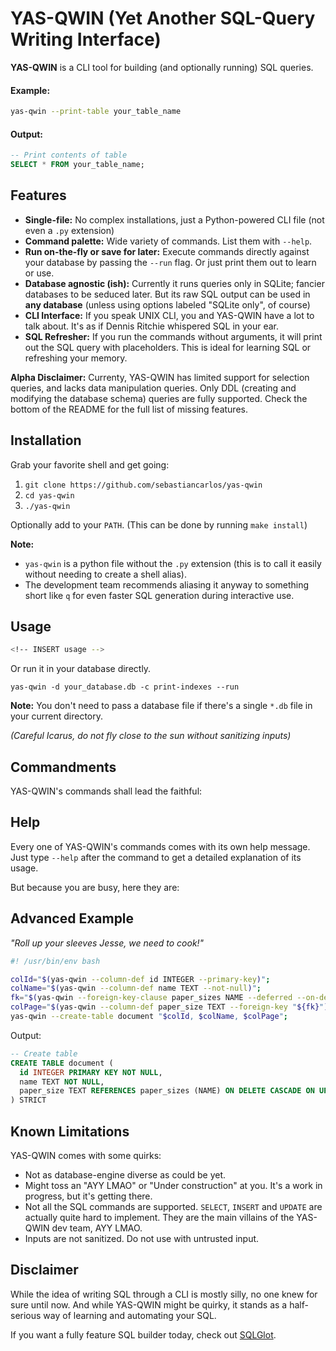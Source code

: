 # YAS-QWIN (Yet Another SQL-Query Writing Interface)

**YAS-QWIN** is a CLI tool for building (and optionally running) SQL queries.

#### Example:

```bash
yas-qwin --print-table your_table_name
```

#### Output: 

```sql
-- Print contents of table
SELECT * FROM your_table_name;
```

## Features

- **Single-file:** No complex installations, just a Python-powered CLI file
  (not even a `.py` extension)
- **Command palette:** Wide variety of commands. List them with `--help`.
- **Run on-the-fly or save for later:** Execute commands directly against your
  database by passing the `--run` flag. Or just print them out to learn or
  use.
- **Database agnostic (ish):** Currently it runs queries only in SQLite;
  fancier databases to be seduced later. But its raw SQL output can be used in
  **any database** (unless using options labeled "SQLite only", of course)
- **CLI Interface:** If you speak UNIX CLI, you and YAS-QWIN have a lot to
  talk about. It's as if Dennis Ritchie whispered SQL in your ear.
- **SQL Refresher:** If you run the commands without arguments, it
  will print out the SQL query with placeholders. This is ideal for learning
  SQL or refreshing your memory.

**Alpha Disclaimer:** Currenty, YAS-QWIN has limited support for selection
queries, and lacks data manipulation queries. Only DDL (creating and modifying
the database schema) queries are fully supported. Check the bottom of the
README for the full list of missing features.

## Installation

Grab your favorite shell and get going:

1. `git clone https://github.com/sebastiancarlos/yas-qwin`
2. `cd yas-qwin`
3. `./yas-qwin`

Optionally add to your `PATH`. (This can be done by running `make install`)

**Note:**
- `yas-qwin` is a python file without the `.py` extension (this is to call
  it easily without needing to create a shell alias).
- The development team recommends aliasing it anyway to something short like
  `q` for even faster SQL generation during interactive use.

## Usage

```bash
<!-- INSERT usage -->
```

Or run it in your database directly. 

`yas-qwin -d your_database.db -c print-indexes --run`

**Note:** You don't need to pass a database file if there's a single `*.db`
file in your current directory.

*(Careful Icarus, do not fly close to the sun without sanitizing inputs)*

## Commandments

YAS-QWIN's commands shall lead the faithful:

<!-- INSERT commands -->

## Help

Every one of YAS-QWIN's commands comes with its own help message. Just type
`--help` after the command to get a detailed explanation of its usage.

But because you are busy, here they are:

<!-- INSERT commands_help -->
## Advanced Example

*"Roll up your sleeves Jesse, we need to cook!"*

```bash
#! /usr/bin/env bash

colId="$(yas-qwin --column-def id INTEGER --primary-key)";
colName="$(yas-qwin --column-def name TEXT --not-null)";
fk="$(yas-qwin --foreign-key-clause paper_sizes NAME --deferred --on-delete cascade --on-update cascade)";
colPage="$(yas-qwin --column-def paper_size TEXT --foreign-key "${fk}")";
yas-qwin --create-table document "$colId, $colName, $colPage";
```

Output:

```sql
-- Create table
CREATE TABLE document (
  id INTEGER PRIMARY KEY NOT NULL, 
  name TEXT NOT NULL, 
  paper_size TEXT REFERENCES paper_sizes (NAME) ON DELETE CASCADE ON UPDATE CASCADE DEFERRABLE INITIALLY DEFERRED
) STRICT
```

## Known Limitations

YAS-QWIN comes with some quirks:

- Not as database-engine diverse as could be yet.
- Might toss an "AYY LMAO" or "Under construction" at you. It's a work in
  progress, but it's getting there.
- Not all the SQL commands are supported. `SELECT`, `INSERT` and `UPDATE` are
  actually quite hard to implement. They are the main villains of the YAS-QWIN
  dev team, AYY LMAO.
- Inputs are not sanitized. Do not use with untrusted input.

## Disclaimer

While the idea of writing SQL through a CLI is mostly silly, no one knew for
sure until now. And while YAS-QWIN might be quirky, it stands as a
half-serious way of learning and automating your SQL.

If you want a fully feature SQL builder today, check out
[SQLGlot](https://github.com/tobymao/sqlglot).

